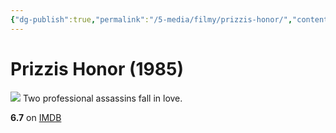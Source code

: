 ```yaml
---
{"dg-publish":true,"permalink":"/5-media/filmy/prizzis-honor/","contentClasses":"movie","tags":["to-watch","фильм","#Comedy","#Crime","#Drama"],"created":"2024-01-20T05:37:24.204+07:00","updated":"2024-01-20T05:55:02.190+07:00"}
---
```


# Prizzis Honor (1985)
![](https://m.media-amazon.com/images/M/MV5BZmVmOGIzNDUtODYwZi00NWI2LTlhOGQtNmU1ZjU2OGFiOTRlXkEyXkFqcGdeQXVyMTAwMzUyOTc@._V1_SX300.jpg)
Two professional assassins fall in love.

**6.7** on [IMDB](https://www.imdb.com/title/tt0089841)
